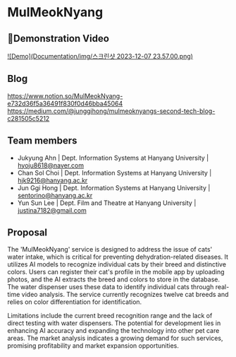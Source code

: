 # MulMeokNyang

## Demonstration Video
[![Demo](Documentation/img/스크린샷 2023-12-07 23.57.00.png)](https://youtu.be/w5-AoBGKgJU?si=pbF0UQpNJNiQSJvY)



## Blog
https://www.notion.so/MulMeokNyang-e732d36f5a36491f830f0d46bba45064
<https://medium.com/@junggihong/mulmeoknyangs-second-tech-blog-c281505c5212>

## Team members

- Jukyung Ahn | Dept. Information Systems at Hanyang University | <hyoju8618@naver.com>
- Chan Sol Choi | Dept. Information Systems at Hanyang University | <hjk9216@hanyang.ac.kr>
- Jun Ggi Hong | Dept. Information Systems at Hanyang University | <sentorino@hanyang.ac.kr>
- Yun Sun Lee | Dept. Film and Theatre at Hanyang University | <justina7182@gmail.com>

## Proposal

The 'MulMeokNyang' service is designed to address the issue of cats' water intake, which is critical for preventing dehydration-related diseases. It utilizes AI models to recognize individual cats by their breed and distinctive colors. Users can register their cat's profile in the mobile app by uploading photos, and the AI extracts the breed and colors to store in the database. The water dispenser uses these data to identify individual cats through real-time video analysis. The service currently recognizes twelve cat breeds and relies on color differentiation for identification.

Limitations include the current breed recognition range and the lack of direct testing with water dispensers. The potential for development lies in enhancing AI accuracy and expanding the technology into other pet care areas. The market analysis indicates a growing demand for such services, promising profitability and market expansion opportunities.






